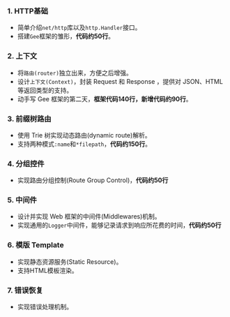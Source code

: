 ### 1. HTTP基础

- 简单介绍`net/http`库以及`http.Handler`接口。
- 搭建`Gee`框架的雏形，**代码约50行**。



### 2. 上下文

- 将`路由(router)`独立出来，方便之后增强。
- 设计`上下文(Context)`，封装 Request 和 Response ，提供对 JSON、HTML 等返回类型的支持。
- 动手写 Gee 框架的第二天，**框架代码140行，新增代码约90行**。



### 3. 前缀树路由

- 使用 Trie 树实现动态路由(dynamic route)解析。
- 支持两种模式`:name`和`*filepath`，**代码约150行**。



### 4. 分组控件

- 实现路由分组控制(Route Group Control)，**代码约50行**



### 5. 中间件

- 设计并实现 Web 框架的中间件(Middlewares)机制。
- 实现通用的`Logger`中间件，能够记录请求到响应所花费的时间，**代码约50行**



### 6. 模版 Template

- 实现静态资源服务(Static Resource)。
- 支持HTML模板渲染。



### 7. 错误恢复

- 实现错误处理机制。



